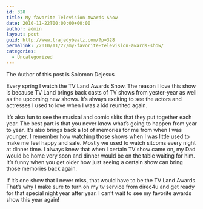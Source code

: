 ```yaml
---
id: 328
title: My favorite Television Awards Show
date: 2010-11-22T00:00:00+00:00
author: admin
layout: post
guid: http://www.trajedybeatz.com/?p=328
permalink: /2010/11/22/my-favorite-television-awards-show/
categories:
  - Uncategorized
---
```

The Author of this post is Solomon Dejesus

Every spring I watch the TV Land Awards Show. The reason I love this show is because TV Land brings back casts of TV shows from yester-year as well as the upcoming new shows. It&#8217;s always exciting to see the actors and actresses I used to love when I was a kid reunited again.

It&#8217;s also fun to see the musical and comic skits that they put together each year. The best part is that you never know what&#8217;s going to happen from year to year. It&#8217;s also brings back a lot of memories for me from when I was younger. I remember how watching those shows when I was little used to make me feel happy and safe. Mostly we used to watch sitcoms every night at dinner time. I always knew that when I certain TV show came on, my Dad would be home very soon and dinner would be on the table waiting for him. It&#8217;s funny when you get older how just seeing a certain show can bring those memories back again.

If it&#8217;s one show that I never miss, that would have to be the TV Land Awards. That&#8217;s why I make sure to turn on my tv service from direc4u and get ready for that special night year after year. I can&#8217;t wait to see my favorite awards show this year again!